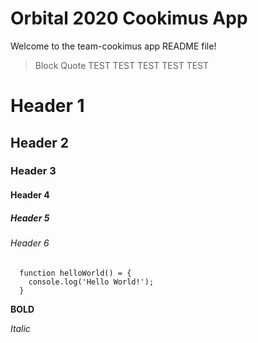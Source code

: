 # Orbital 2020 Cookimus App

Welcome to the team-cookimus app README file!

> Block Quote TEST TEST TEST TEST TEST

# Header 1
## Header 2
### Header 3
#### Header 4
##### Header 5
###### Header 6

```javscript
  function helloWorld() = {
    console.log('Hello World!');
  }
```
**BOLD**

*Italic*
